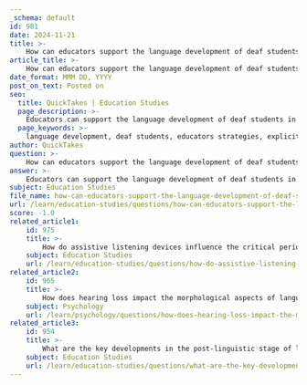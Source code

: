 ```yaml
---
_schema: default
id: 981
date: 2024-11-21
title: >-
    How can educators support the language development of deaf students in a classroom setting?
article_title: >-
    How can educators support the language development of deaf students in a classroom setting?
date_format: MMM DD, YYYY
post_on_text: Posted on
seo:
  title: QuickTakes | Education Studies
  page_description: >-
    Educators can support the language development of deaf students in the classroom through explicit instruction, assistive technologies, creating enriched environments, incorporating Deaf culture, and collaborating with specialists.
  page_keywords: >-
    language development, deaf students, educators strategies, explicit language instruction, assistive technologies, enriched language environment, classroom preparation, Deaf culture, collaboration, communication strategies, parental involvement
author: QuickTakes
question: >-
    How can educators support the language development of deaf students in a classroom setting?
answer: >-
    Educators can support the language development of deaf students in a classroom setting through a variety of strategies that focus on creating an inclusive and enriched learning environment. Here are some effective approaches:\n\n1. **Explicit Language Instruction**: Deaf students often do not learn language incidentally, so explicit instruction is crucial. Educators should provide direct teaching of vocabulary and language structures, using both American Sign Language (ASL) and English to enhance understanding. This can include comparing and contrasting the two languages to build metalinguistic awareness.\n\n2. **Utilization of Assistive Technologies**: Incorporating assistive listening devices, such as hearing aids and cochlear implants, can significantly improve auditory access for deaf students. Educators should ensure that these technologies are used effectively in the classroom to support spoken language acquisition.\n\n3. **Creating an Enriched Language Environment**: Teachers should provide a rich language environment that includes a variety of meaningful experiences. This can involve using visual aids, gestures, and contextual cues to support comprehension and expression.\n\n4. **Classroom Preparation**: The physical classroom environment should be conducive to learning for deaf students. This includes ensuring clear sightlines for visual communication, reducing background noise, and using visual supports to enhance understanding. For example, turning off unnecessary equipment that creates noise can help maintain focus.\n\n5. **Incorporating Deaf Culture**: Educators should include lessons on Deaf culture and basic sign language that all students can use. This fosters an inclusive atmosphere and helps hearing peers understand and communicate with their deaf classmates.\n\n6. **Collaboration with Specialists**: In some cases, working with a Teacher of the Deaf (TOD) or a Speech-Language Pathologist (SLP) can provide additional support tailored to the individual needs of deaf students. These specialists can offer targeted interventions and strategies to enhance language development.\n\n7. **Communication Strategies**: Teachers should use clear and direct communication, facing students when speaking and emphasizing key words. This helps deaf students follow along and engage with the material being presented.\n\n8. **Parental Involvement**: Encouraging parental involvement in the language development process is essential. Educators can provide resources and strategies for parents to support their child's language skills at home.\n\nBy implementing these strategies, educators can create a supportive and effective learning environment that promotes the language development of deaf students, ultimately enhancing their academic and social success.
subject: Education Studies
file_name: how-can-educators-support-the-language-development-of-deaf-students-in-a-classroom-setting.md
url: /learn/education-studies/questions/how-can-educators-support-the-language-development-of-deaf-students-in-a-classroom-setting
score: -1.0
related_article1:
    id: 975
    title: >-
        How do assistive listening devices influence the critical periods of language acquisition?
    subject: Education Studies
    url: /learn/education-studies/questions/how-do-assistive-listening-devices-influence-the-critical-periods-of-language-acquisition
related_article2:
    id: 965
    title: >-
        How does hearing loss impact the morphological aspects of language skills?
    subject: Psychology
    url: /learn/psychology/questions/how-does-hearing-loss-impact-the-morphological-aspects-of-language-skills
related_article3:
    id: 954
    title: >-
        What are the key developments in the post-linguistic stage of language acquisition?
    subject: Education Studies
    url: /learn/education-studies/questions/what-are-the-key-developments-in-the-postlinguistic-stage-of-language-acquisition
---
```


&nbsp;